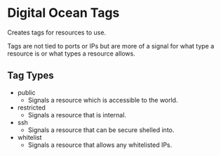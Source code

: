 # Digital Ocean Tags

Creates tags for resources to use.

Tags are not tied to ports or IPs but are more of a signal for what type a resource is or what types a resource allows.

## Tag Types

* public
    * Signals a resource which is accessible to the world.
* restricted
    * Signals a resource that is internal.
* ssh
    * Signals a resource that can be secure shelled into.
* whitelist
    * Signals a resource that allows any whitelisted IPs.
